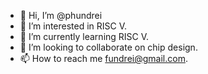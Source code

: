 - 👋 Hi, I’m @phundrei
- 👀 I’m interested in RISC V.
- 🌱 I’m currently learning RISC V.
- 💞️ I’m looking to collaborate on chip design.
- 📫 How to reach me fundrei@gmail.com.

<!---
phundrei/phundrei is a ✨ special ✨ repository because its `README.md` (this file) appears on your GitHub profile.
You can click the Preview link to take a look at your changes.
--->
